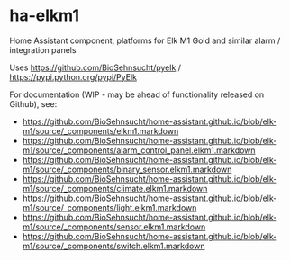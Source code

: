 # ha-elkm1
Home Assistant component, platforms for Elk M1 Gold and similar alarm / integration panels

Uses https://github.com/BioSehnsucht/pyelk / https://pypi.python.org/pypi/PyElk

For documentation (WIP - may be ahead of functionality released on Github), see:
* https://github.com/BioSehnsucht/home-assistant.github.io/blob/elk-m1/source/_components/elkm1.markdown
* https://github.com/BioSehnsucht/home-assistant.github.io/blob/elk-m1/source/_components/alarm_control_panel.elkm1.markdown
* https://github.com/BioSehnsucht/home-assistant.github.io/blob/elk-m1/source/_components/binary_sensor.elkm1.markdown
* https://github.com/BioSehnsucht/home-assistant.github.io/blob/elk-m1/source/_components/climate.elkm1.markdown
* https://github.com/BioSehnsucht/home-assistant.github.io/blob/elk-m1/source/_components/light.elkm1.markdown
* https://github.com/BioSehnsucht/home-assistant.github.io/blob/elk-m1/source/_components/sensor.elkm1.markdown
* https://github.com/BioSehnsucht/home-assistant.github.io/blob/elk-m1/source/_components/switch.elkm1.markdown
